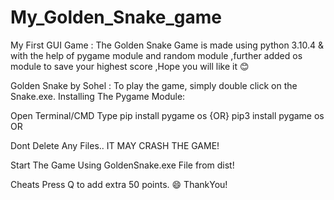 # My_Golden_Snake_game
My First GUI Game : The Golden Snake Game is made using python 3.10.4 &amp; with the help of pygame module and random module ,further added os module to save your highest score ,Hope you will like it 😊

Golden Snake by Sohel :
To play the game, simply double click on the Snake.exe.
Installing The Pygame Module:

Open Terminal/CMD
Type pip install pygame os {OR} pip3 install pygame os
OR

Dont Delete Any Files.. IT MAY CRASH THE GAME!

Start The Game Using GoldenSnake.exe File from dist!

Cheats
Press Q to add extra 50 points. 😄
ThankYou!
